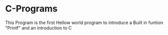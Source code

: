 # C-Programs
This Program is the first Hellow world program to introduce a Built in funtion  "Printf" and an introduction to C 
